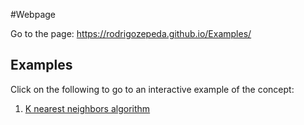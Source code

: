 #Webpage

Go to the page: https://rodrigozepeda.github.io/Examples/

## Examples

Click on the following to go to an interactive example of the concept:

1. [K nearest neighbors algorithm](KNN.html)


